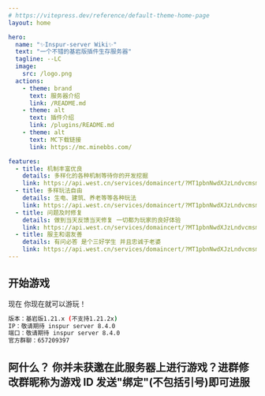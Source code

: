 ```yaml
---
# https://vitepress.dev/reference/default-theme-home-page
layout: home

hero:
  name: "✨Inspur-server Wiki✨"
  text: "一个不错的基岩版插件生存服务器"
  tagline: --LC
  image:
    src: /logo.png
  actions:
    - theme: brand
      text: 服务器介绍
      link: /README.md
    - theme: alt
      text: 插件介绍
      link: /plugins/README.md
    - theme: alt
      text: MC下载链接
      link: https://mc.minebbs.com/

features:
  - title: 机制丰富优良
    details: 多样化的各种机制等待你的开发挖掘
    link: https://api.west.cn/services/domaincert/?MT1pbnNwdXJzLndvcmsmMj0xNzI2MDk0NjI1JjM9MSY0PTNlMGY0Y2NlZDljZGU3YzUmNT0xNzk2NWQwZTQwYjkyNjVk
  - title: 多样玩法自由
    details: 生电、建筑、养老等等各种玩法
    link: https://api.west.cn/services/domaincert/?MT1pbnNwdXJzLndvcmsmMj0xNzI2MDk0NjI1JjM9MSY0PTNlMGY0Y2NlZDljZGU3YzUmNT0xNzk2NWQwZTQwYjkyNjVk
  - title: 问题及时修复
    details: 做到当天反馈当天修复 一切都为玩家的良好体验
    link: https://api.west.cn/services/domaincert/?MT1pbnNwdXJzLndvcmsmMj0xNzI2MDk0NjI1JjM9MSY0PTNlMGY0Y2NlZDljZGU3YzUmNT0xNzk2NWQwZTQwYjkyNjVk
  - title: 服主和谐友善
    details: 有问必答 是个三好学生 并且忠诚于老婆
    link: https://api.west.cn/services/domaincert/?MT1pbnNwdXJzLndvcmsmMj0xNzI2MDk0NjI1JjM9MSY0PTNlMGY0Y2NlZDljZGU3YzUmNT0xNzk2NWQwZTQwYjkyNjVk
---
```


## 开始游戏

现在 你现在就可以游玩！

```sh
版本：基岩版1.21.x (不支持1.21.2x)
IP：敬请期待 inspur server 8.4.0
端口：敬请期待 inspur server 8.4.0
官方群聊：657209397
```

## 阿什么？ 你并未获邀在此服务器上进行游戏？进群修改群昵称为游戏 ID 发送"绑定"(不包括引号)即可进服
